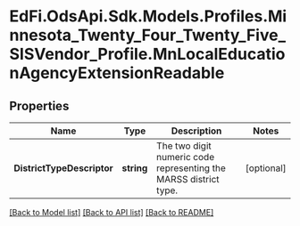 # EdFi.OdsApi.Sdk.Models.Profiles.Minnesota_Twenty_Four_Twenty_Five_SISVendor_Profile.MnLocalEducationAgencyExtensionReadable

## Properties

Name | Type | Description | Notes
------------ | ------------- | ------------- | -------------
**DistrictTypeDescriptor** | **string** | The two digit numeric code representing the MARSS district type. | [optional] 

[[Back to Model list]](../README.md#documentation-for-models) [[Back to API list]](../README.md#documentation-for-api-endpoints) [[Back to README]](../README.md)

